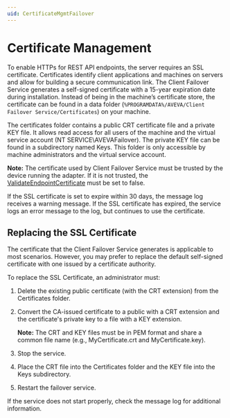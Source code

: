 ```yaml
---
uid: CertificateMgmtFailover
---
```


# Certificate Management

To enable HTTPs for REST API endpoints, the server requires an SSL certificate. Certificates identify client applications and machines on servers and allow for building a secure communication link. The Client Failover Service generates a self-signed certificate with a 15-year expiration date during installation. Instead of being in the machine’s certificate store, the certificate can be found in a data folder (`%PROGRAMDATA%/AVEVA/Client Failover Service/Certificates`) on your machine.

The certificates folder contains a public CRT certificate file and a private KEY file. It allows read access for all users of the machine and the virtual service account (NT SERVICE\AVEVAFailover). The private KEY file can be found in a subdirectory named Keys. This folder is only accessible by machine administrators and the virtual service account.

**Note:** The certificate used by Client Failover Service must be trusted by the device running the adapter. If it is not trusted, the [ValidateEndpointCertificate](xref:HealthEndpoints) must be set to false. 

If the SSL certificate is set to expire within 30 days, the message log receives a warning message. If the SSL certificate has expired, the service logs an error message to the log, but continues to use the certificate. 

## Replacing the SSL Certificate

The certificate that the Client Failover Service generates is applicable to most scenarios. However, you may prefer to replace the default self-signed certificate with one issued by a certificate authority. 

To replace the SSL Certificate, an administrator must:

1. Delete the existing public certificate (with the CRT extension) from the Certificates folder.

2. Convert the CA-issued certificate to a public with a CRT extension and the certificate's private key to a file with a KEY extension. 

    **Note:** The CRT and KEY files must be in PEM format and share a common file name (e.g., MyCertificate.crt and MyCertificate.key). 

3. Stop the service. 

4. Place the CRT file into the Certificates folder and the KEY file into the Keys subdirectory. 

5. Restart the failover service. 

If the service does not start properly, check the message log for additional information. 


